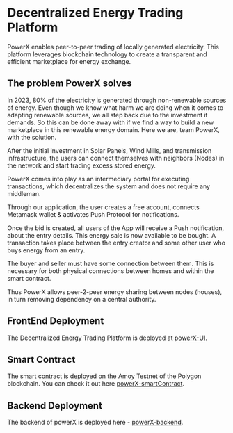# Decentralized Energy Trading Platform

PowerX enables peer-to-peer trading of locally generated electricity. This platform leverages blockchain technology to create a transparent and efficient marketplace for energy exchange.

## The problem PowerX solves
In 2023, 80% of the electricity is generated through non-renewable sources of energy. Even though we know what harm we are doing when it comes to adapting renewable sources, we all step back due to the investment it demands. So this can be done away with if we find a way to build a new marketplace in this renewable energy domain. Here we are, team PowerX, with the solution.

After the initial investment in Solar Panels, Wind Mills, and transmission infrastructure, the users can connect themselves with neighbors (Nodes) in the network and start trading excess stored energy.

PowerX comes into play as an intermediary portal for executing transactions, which decentralizes the system and does not require any middleman.

Through our application, the user creates a free account, connects Metamask wallet & activates Push Protocol for notifications.

Once the bid is created, all users of the App will receive a Push notification, about the entry details. This energy sale is now available to be bought. A transaction takes place between the entry creator and some other user who buys energy from an entry.

The buyer and seller must have some connection between them. This is necessary for both physical connections between homes and within the smart contract.

Thus PowerX allows peer-2-peer energy sharing between nodes (houses), in turn removing dependency on a central authority.

## FrontEnd Deployment

The Decentralized Energy Trading Platform is deployed at [powerX-UI](#).

## Smart Contract

The smart contract is deployed on the Amoy Testnet of the Polygon blockchain. You can check it out here [powerX-smartContract](https://amoy.polygonscan.com/address/0x351236895E94fA1A1978b60a0AB189af24E7b0bF).

## Backend Deployment

The backend of powerX is deployed here - [powerX-backend](https://web3-energy-trading-backend-3.onrender.com).


